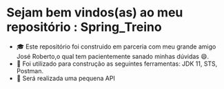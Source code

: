 # Sejam bem vindos(as) ao meu repositório : Spring_Treino


- :mortar_board: Este repositório foi construido em parceria com meu grande amigo José Roberto,o qual tem pacientemente sanado minhas dúvidas 😄.
- :construction: Foi utilizado para construção as seguintes ferramentas: JDK 11, STS, Postman.
- :memo: Será realizada uma pequena API 
